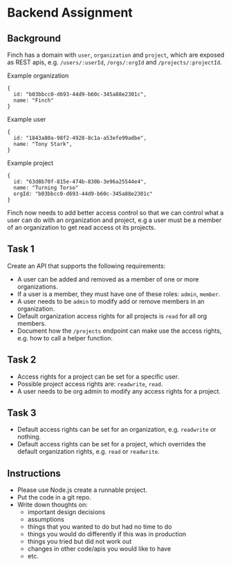 # Backend Assignment

## Background

Finch has a domain with `user`, `organization` and `project`, which are exposed as REST apis, e.g. `/users/:userId`, `/orgs/:orgId` and `/projects/:projectId`.

Example organization
```
{
  id: "b03bbcc0-d693-44d9-b60c-345a88e2301c",
  name: "Finch"
}
```

Example user
```
{
  id: "1843a80a-98f2-4928-8c1a-a53efe99adbe",
  name: "Tony Stark",
}
```

Example project
```
{
  id: "63d8b70f-815e-474b-830b-3e96a25544e4",
  name: "Turning Torso"
  orgId: "b03bbcc0-d693-44d9-b60c-345a88e2301c"
}
```

Finch now needs to add better access control so that we can control what a user can do with an organization and project, e.g a user must be a member of an organization to get read access ot its projects.

## Task 1
Create an API that supports the following requirements:
* A user can be added and removed as a member of one or more organizations.
* If a user is a member, they must have one of these roles: `admin`, `member`.
* A user needs to be `admin` to modify add or remove members in an organization.
* Default organization access rights for all projects is `read` for all org members.
* Document how the `/projects` endpoint can make use the access rights, e.g. how to call a helper function.

## Task 2
* Access rights for a project can be set for a specific user.
* Possible project access rights are: `readwrite`, `read`.
* A user needs to be org admin to modify any access rights for a project.

## Task 3
* Default access rights can be set for an organization, e.g. `readwrite` or nothing.
* Default access rights can be set for a project, which overrides the default organization rights, e.g. `read` or `readwrite`.

## Instructions

* Please use Node.js create a runnable project.
* Put the code in a git repo.
* Write down thoughts on:
  * important design decisions
  * assumptions
  * things that you wanted to do but had no time to do
  * things you would do differently if this was in production
  * things you tried but did not work out
  * changes in other code/apis you would like to have
  * etc.
